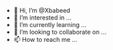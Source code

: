 - 👋 Hi, I’m @Xbabeed
- 👀 I’m interested in ...
- 🌱 I’m currently learning ...
- 💞️ I’m looking to collaborate on ...
- 📫 How to reach me ...

<!---
Xbabeed/Xbabeed is a ✨ special ✨ repository because its `README.md` (this file) appears on your GitHub profile.
You can click the Preview link to take a look at your changes.
--->
